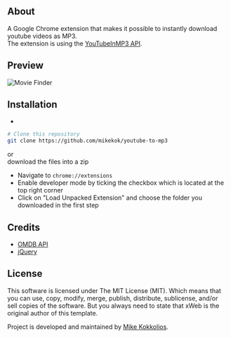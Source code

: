 ## About
A Google Chrome extension that makes it possible to instantly download youtube videos as MP3.  
The extension is using the [YouTubeInMP3 API](http://www.youtubeinmp3.com).

## Preview
![Movie Finder](https://i.imgur.com/hKjuSh4.png "YouTube to MP3")

## Installation
*
``` bash
# Clone this repository
git clone https://github.com/mikekok/youtube-to-mp3
```
or  
download the files into a zip
* Navigate to `chrome://extensions`
* Enable developer mode by ticking the checkbox which is located at the top right corner
* Click on "Load Unpacked Extension" and choose the folder you downloaded in the first step

## Credits
* [OMDB API](http://www.youtubeinmp3.com)
* [jQuery](https://jquery.com)

## License
This software is licensed under The MIT License (MIT). Which means that you can use, copy, modify, merge, publish, distribute, sublicense, and/or sell copies of the software. But you always need to state that xWeb is the original author of this template.

Project is developed and maintained by [Mike Kokkolios](https://xweb.gr/).
